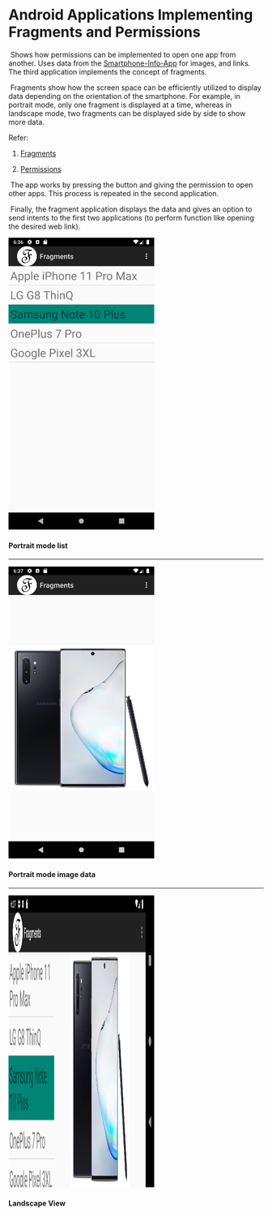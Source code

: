 # Android Applications Implementing Fragments and Permissions

​	Shows how permissions can be implemented to open one app from another. Uses data from the [Smartphone-Info-App](https://github.com/yashchitre03/Smartphone-Info-App) for images, and links. The third application implements the concept of fragments.

​	Fragments show how the screen space can be efficiently utilized to display data depending on the orientation of the smartphone. For example, in portrait mode, only one fragment is displayed at a time, whereas in landscape mode, two fragments can be displayed side by side to show more data.

Refer: 

1. [Fragments](https://developer.android.com/guide/components/fragments)

2. [Permissions](https://developer.android.com/guide/topics/permissions/overview)

​	The app works by pressing the button and giving the permission to open other apps. This process is repeated in the second application. 

​	Finally, the fragment application displays the data and gives an option to send intents to the first two applications (to perform function like opening the desired web link).

<img src="https://github.com/yashchitre03/Android-Fragments-and-Permissions/blob/master/portrait_1.png" alt="alt text" width="288" height="576">

#### Portrait mode list

-----------------------

<img src="https://github.com/yashchitre03/Android-Fragments-and-Permissions/blob/master/portrait_2.png" alt="alt text" width="288" height="576">

#### Portrait mode image data

---------------------------------------

<img src="https://github.com/yashchitre03/Android-Fragments-and-Permissions/blob/master/landscape_fragments.png" alt="alt text" width="288" height="576">

#### Landscape View
